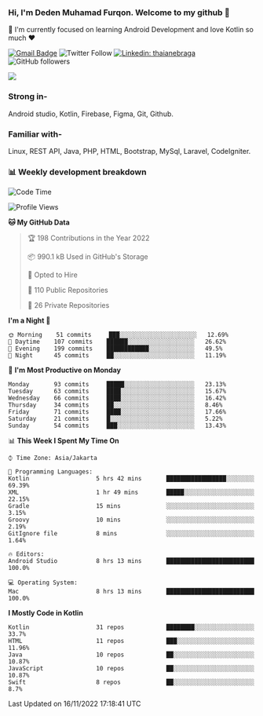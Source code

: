 ### Hi, I'm Deden Muhamad Furqon. Welcome to my github 👋

<!--
**furqoncreative/furqoncreative** is a ✨ _special_ ✨ repository because its `README.md` (this file) appears on your GitHub profile.

Here are some ideas to get you started:

- 🔭 I’m currently working on ...
- 👯 I’m looking to collaborate on ...
- 🤔 I’m looking for help with ...
- 💬 Ask me about ...
- 📫 How to reach me: ...
- 😄 Pronouns: ...
- ⚡ Fun fact: ...
-->

  🌱 I'm currently focused on learning Android Development and love Kotlin so much ❤ 

[![Gmail Badge](https://img.shields.io/badge/-furqoncreative24@gmail.com-c14438?style=flat-square&logo=Gmail&logoColor=white&link=mailto:furqoncreative24@gmail.com)](mailto:furqoncreative24@gmail.com)
![Twitter Follow](https://img.shields.io/twitter/follow/furqoncreative?label=Follow)
[![Linkedin: thaianebraga](https://img.shields.io/badge/-Deden_Muhamad_Furqon-blue?style=flat-square&logo=Linkedin&logoColor=white&link=https://www.linkedin.com/in/anmol-p-singh/)](https://www.linkedin.com/in/furqoncreative/)
![GitHub followers](https://img.shields.io/github/followers/furqoncreative?label=Follow&style=social)

<img src="https://github-readme-stats.sera5-dev.vercel.app/api?username=furqoncreative&hide=stars&show_icons=true&count_private=true&include_all_commits=true&title_color=#008080&icon_color=#008080&hide_border=true" width="">

### Strong in-

Android studio, Kotlin, Firebase, Figma, Git, Github.

### Familiar with-
Linux, REST API, Java, PHP, HTML, Bootstrap, MySql, Laravel, CodeIgniter.

### 📊 Weekly development breakdown

<!--START_SECTION:waka-->
![Code Time](http://img.shields.io/badge/Code%20Time-1%2C275%20hrs%201%20min-blue)

![Profile Views](http://img.shields.io/badge/Profile%20Views-0-blue)

**🐱 My GitHub Data** 

> 🏆 198 Contributions in the Year 2022
 > 
> 📦 990.1 kB Used in GitHub's Storage 
 > 
> 💼 Opted to Hire
 > 
> 📜 110 Public Repositories 
 > 
> 🔑 26 Private Repositories  
 > 
**I'm a Night 🦉** 

```text
🌞 Morning    51 commits     ███░░░░░░░░░░░░░░░░░░░░░░   12.69% 
🌆 Daytime    107 commits    ██████░░░░░░░░░░░░░░░░░░░   26.62% 
🌃 Evening    199 commits    ████████████░░░░░░░░░░░░░   49.5% 
🌙 Night      45 commits     ██░░░░░░░░░░░░░░░░░░░░░░░   11.19%

```
📅 **I'm Most Productive on Monday** 

```text
Monday       93 commits     █████░░░░░░░░░░░░░░░░░░░░   23.13% 
Tuesday      63 commits     ████░░░░░░░░░░░░░░░░░░░░░   15.67% 
Wednesday    66 commits     ████░░░░░░░░░░░░░░░░░░░░░   16.42% 
Thursday     34 commits     ██░░░░░░░░░░░░░░░░░░░░░░░   8.46% 
Friday       71 commits     ████░░░░░░░░░░░░░░░░░░░░░   17.66% 
Saturday     21 commits     █░░░░░░░░░░░░░░░░░░░░░░░░   5.22% 
Sunday       54 commits     ███░░░░░░░░░░░░░░░░░░░░░░   13.43%

```


📊 **This Week I Spent My Time On** 

```text
⌚︎ Time Zone: Asia/Jakarta

💬 Programming Languages: 
Kotlin                   5 hrs 42 mins       █████████████████░░░░░░░░   69.39% 
XML                      1 hr 49 mins        █████░░░░░░░░░░░░░░░░░░░░   22.15% 
Gradle                   15 mins             ░░░░░░░░░░░░░░░░░░░░░░░░░   3.15% 
Groovy                   10 mins             ░░░░░░░░░░░░░░░░░░░░░░░░░   2.19% 
GitIgnore file           8 mins              ░░░░░░░░░░░░░░░░░░░░░░░░░   1.64%

🔥 Editors: 
Android Studio           8 hrs 13 mins       █████████████████████████   100.0%

💻 Operating System: 
Mac                      8 hrs 13 mins       █████████████████████████   100.0%

```

**I Mostly Code in Kotlin** 

```text
Kotlin                   31 repos            ████████░░░░░░░░░░░░░░░░░   33.7% 
HTML                     11 repos            ███░░░░░░░░░░░░░░░░░░░░░░   11.96% 
Java                     10 repos            ██░░░░░░░░░░░░░░░░░░░░░░░   10.87% 
JavaScript               10 repos            ██░░░░░░░░░░░░░░░░░░░░░░░   10.87% 
Swift                    8 repos             ██░░░░░░░░░░░░░░░░░░░░░░░   8.7%

```



 Last Updated on 16/11/2022 17:18:41 UTC
<!--END_SECTION:waka-->
